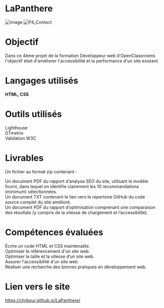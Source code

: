 # LaPanthere
![image](https://github.com/chrbour/LaPanthere/assets/108238838/8bc0cf4e-c7e7-4d61-9df6-f51f98dc8d66)
![P4_Contact](https://github.com/chrbour/LaPanthere/assets/108238838/6f20859a-ae74-4b2c-bf16-c85e501f60d0)

# Objectif
Dans ce 4ème projet de la formation Développeur web d'OpenClassrooms l'objectif était d'améliorer l'accessibilité et la performance d'un site existant.

# Langages utilisés
**HTML, CSS**

# Outils utilisés
Lighthouse  
GTmetrix  
Validation W3C  

# Livrables
Un fichier au format zip contenant :

Un document PDF du rapport d’analyse SEO du site, utilisant le modèle fourni, dans lequel on identifie clairement les 10 recommandations (minimum) sélectionnées.  
Un document TXT contenant le lien vers le repertoire GitHub du code source complet du site amélioré.  
Un document PDF du rapport d’optimisation comprenant une comparaison des résultats (y compris de la vitesse de chargement et l’accessibilité).

# Compétences évaluées
Écrire un code HTML et CSS maintenable.  
Optimiser le référencement d'un site web.  
Optimiser la taille et la vitesse d’un site web.  
Assurer l'accessibilité d'un site web.  
Réaliser une recherche des bonnes pratiques en développement web.  

# Lien vers le site
https://chrbour.github.io/LaPanthere/
